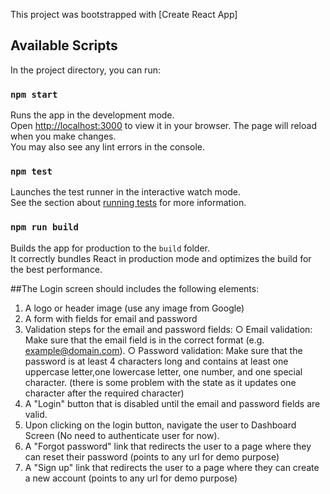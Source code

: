 This project was bootstrapped with [Create React App]
## Available Scripts

In the project directory, you can run:
### `npm start`
Runs the app in the development mode.\
Open [http://localhost:3000](http://localhost:3000) to view it in your browser.
The page will reload when you make changes.\
You may also see any lint errors in the console.
### `npm test`
Launches the test runner in the interactive watch mode.\
See the section about [running tests](https://facebook.github.io/create-react-app/docs/running-tests) for more information.
### `npm run build`
Builds the app for production to the `build` folder.\
It correctly bundles React in production mode and optimizes the build for the best performance.

##The Login screen should includes the following elements:
1. A logo or header image (use any image from Google)
2. A form with fields for email and password
3. Validation steps for the email and password fields:
    ○ Email validation: Make sure that the email field is in the
    correct format (e.g. example@domain.com).
    ○ Password validation: Make sure that the password is at least
    4 characters long and contains at least one uppercase letter,one lowercase letter, one number, and one special character. 
  (there is some problem with the state as it updates one character after the required character)
5. A "Login" button that is disabled until the email and password fields are valid.
6. Upon clicking on the login button, navigate the user to Dashboard Screen (No need to authenticate user for now).
7. A "Forgot password" link that redirects the user to a page where they can reset their password (points to any url for demo purpose)
8. A "Sign up" link that redirects the user to a page where they can create a new account (points to any url for demo purpose)


